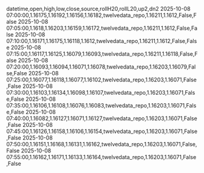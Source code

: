datetime,open,high,low,close,source,rollH20,rollL20,up2,dn2
2025-10-08 07:00:00,1.16175,1.16192,1.16156,1.16182,twelvedata_repo,1.16211,1.1612,False,False
2025-10-08 07:05:00,1.1618,1.16203,1.16159,1.16172,twelvedata_repo,1.16211,1.1612,False,False
2025-10-08 07:10:00,1.16171,1.16175,1.16118,1.1612,twelvedata_repo,1.16211,1.1612,False,False
2025-10-08 07:15:00,1.16117,1.16125,1.16079,1.16093,twelvedata_repo,1.16211,1.16118,False,False
2025-10-08 07:20:00,1.16093,1.16094,1.16071,1.16078,twelvedata_repo,1.16203,1.16079,False,False
2025-10-08 07:25:00,1.16077,1.16118,1.16077,1.16102,twelvedata_repo,1.16203,1.16071,False,False
2025-10-08 07:30:00,1.16103,1.16134,1.16098,1.16107,twelvedata_repo,1.16203,1.16071,False,False
2025-10-08 07:35:00,1.16106,1.16108,1.16076,1.16083,twelvedata_repo,1.16203,1.16071,False,False
2025-10-08 07:40:00,1.16082,1.16127,1.16071,1.16127,twelvedata_repo,1.16203,1.16071,False,False
2025-10-08 07:45:00,1.16126,1.16158,1.16106,1.16154,twelvedata_repo,1.16203,1.16071,False,False
2025-10-08 07:50:00,1.16151,1.16168,1.16131,1.16162,twelvedata_repo,1.16203,1.16071,False,False
2025-10-08 07:55:00,1.16162,1.16171,1.16133,1.16164,twelvedata_repo,1.16203,1.16071,False,False
